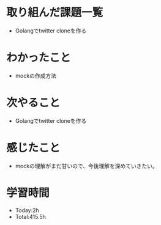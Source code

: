 # 取り組んだ課題一覧
- Golangでtwitter cloneを作る
  
# わかったこと
- mockの作成方法

# 次やること
- Golangでtwitter cloneを作る

# 感じたこと
- mockの理解がまだ甘いので、今後理解を深めていきたい。

# 学習時間
- Today:2h
- Total:415.5h

